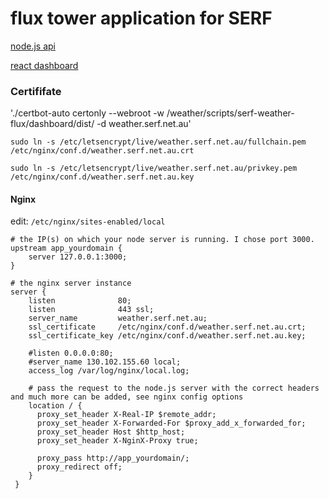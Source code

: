 # flux tower application for SERF

[node.js api](./flux-api)

[react dashboard](./dashboard)


### Certififate


'./certbot-auto certonly --webroot -w /weather/scripts/serf-weather-flux/dashboard/dist/ -d weather.serf.net.au'

`sudo ln -s /etc/letsencrypt/live/weather.serf.net.au/fullchain.pem /etc/nginx/conf.d/weather.serf.net.au.crt`

`sudo ln -s /etc/letsencrypt/live/weather.serf.net.au/privkey.pem /etc/nginx/conf.d/weather.serf.net.au.key`


#### Nginx

edit: `/etc/nginx/sites-enabled/local`

```
# the IP(s) on which your node server is running. I chose port 3000.
upstream app_yourdomain {
    server 127.0.0.1:3000;
}

# the nginx server instance
server {
    listen              80;
    listen              443 ssl;
    server_name         weather.serf.net.au;
    ssl_certificate     /etc/nginx/conf.d/weather.serf.net.au.crt;
    ssl_certificate_key /etc/nginx/conf.d/weather.serf.net.au.key;

    #listen 0.0.0.0:80;
    #server_name 130.102.155.60 local;
    access_log /var/log/nginx/local.log;

    # pass the request to the node.js server with the correct headers and much more can be added, see nginx config options
    location / {
      proxy_set_header X-Real-IP $remote_addr;
      proxy_set_header X-Forwarded-For $proxy_add_x_forwarded_for;
      proxy_set_header Host $http_host;
      proxy_set_header X-NginX-Proxy true;

      proxy_pass http://app_yourdomain/;
      proxy_redirect off;
    }
 }
```

